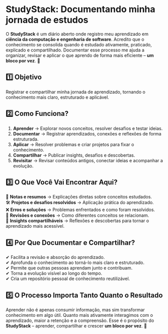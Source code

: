 # **StudyStack: Documentando minha jornada de estudos**  

O **StudyStack** é um diário aberto onde registro meu aprendizado em **ciência da computação e engenharia de software**. Acredito que o conhecimento se consolida quando é estudado ativamente, praticado, explicado e compartilhado. Documentar esse processo me ajuda a organizar, revisar e aplicar o que aprendo de forma mais eficiente – **um bloco por vez**. 🚀  

## **1️⃣ Objetivo**  
Registrar e compartilhar minha jornada de aprendizado, tornando o conhecimento mais claro, estruturado e aplicável.  

## **2️⃣ Como Funciona?**  
1. **Aprender** → Explorar novos conceitos, resolver desafios e testar ideias.  
2. **Documentar** → Registrar aprendizados, conexões e reflexões de forma estruturada.  
3. **Aplicar** → Resolver problemas e criar projetos para fixar o conhecimento.  
4. **Compartilhar** → Publicar insights, desafios e descobertas.  
5. **Revisitar** → Revisar conteúdos antigos, conectar ideias e acompanhar a evolução.  

## **3️⃣ O Que Você Vai Encontrar Aqui?**  
📌 **Notas e resumos** → Explicações diretas sobre conceitos estudados.  
🛠️ **Projetos e desafios resolvidos** → Aplicação prática do aprendizado.  
❌ **Erros e soluções** → Problemas enfrentados e como foram resolvidos.  
🔄 **Revisões e conexões** → Como diferentes conceitos se relacionam.  
📢 **Insights compartilháveis** → Reflexões e descobertas para tornar o aprendizado mais acessível.  

## **4️⃣ Por Que Documentar e Compartilhar?**  
✔ Facilita a revisão e absorção do aprendizado.  
✔ Aprofunda o conhecimento ao torná-lo mais claro e estruturado.  
✔ Permite que outras pessoas aprendam junto e contribuam.  
✔ Torna a evolução visível ao longo do tempo.  
✔ Cria um repositório pessoal de conhecimento reutilizável.  

## **5️⃣ O Processo Importa Tanto Quanto o Resultado**  
Aprender não é apenas consumir informação, mas sim transformar conhecimento em algo útil. Quanto mais ativamente interagimos com o aprendizado, maior a retenção e a compreensão. Esse é o propósito do **StudyStack** – aprender, compartilhar e crescer **um bloco por vez**. 🚀
